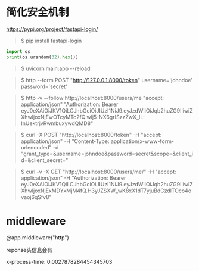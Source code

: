 简化安全机制
==========

https://pypi.org/project/fastapi-login/

> $ pip install fastapi-login

```python
import os
print(os.urandom(32).hex())
```
> $ uvicorn main:app --reload

> $ http --form POST "http://127.0.0.1:8000/token" username='johndoe' password='secret'

> $ http -v --follow http://localhost:8000/users/me "accept: application/json" "Authorization: Bearer eyJ0eXAiOiJKV1QiLCJhbGciOiJIUzI1NiJ9.eyJzdWIiOiJqb2huZG9lIiwiZXhwIjoxNjEwOTcyMTc2fQ.wlj5-NX6grISzzZwX_lL-InUektrjvRwmbuxywdQMD8"

> $ curl -X POST "http://localhost:8000/token" -H  "accept: application/json" -H  "Content-Type: application/x-www-form-urlencoded" -d "grant_type=&username=johndoe&password=secret&scope=&client_id=&client_secret="

> $ curl -v -X GET "http://localhost:8000/users/me/" -H  "accept: application/json" -H  "Authorization: Bearer eyJ0eXAiOiJKV1QiLCJhbGciOiJIUzI1NiJ9.eyJzdWIiOiJqb2huZG9lIiwiZXhwIjoxNjExMDYxMjM4fQ.H3yJZSXW_wK8xX1dT7yjuBdCzdlTOco4ovaoj6qSfv8"

middleware
==========

@app.middleware("http")

reponse头信息会有

x-process-time: 0.0027878284454345703